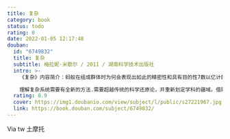 ```yaml
---
title: 复杂
category: book
status: todo
rating: 0
date: 2022-01-05 12:17:48
douban:
  id: "6749832"
  title: 复杂
  subtitle: 梅拉妮·米歇尔 / 2011 / 湖南科学技术出版社
  intro: >-
    《复杂》内容简介：蚂蚁在组成群体时为何会表现出如此的精密性和具有目的性7数以亿计的神经元是如何产生出像意识这样极度复杂的事物7是什么在引导免疫系统、互联网、全球经济和人类基因组等自组织结构7这些都是复杂系统科学尝试回答的迷人而令人费解的问题的一部分。

    理解复杂系统需要有全新的方法.需要超越传统的科学还原论，并重新划定学科的疆域。借助于圣塔菲研究所的工作经历和交叉学科方法，复杂系统的前沿科学家米歇尔以清晰的思路介绍了复杂系统的研究，横跨生物、技术和社会学等领域，并探寻复杂系统的普遍规律，与此同时，她还探讨了复杂性与进化、人工智能、计算、遗传、信息处理等领域的关系。
  rating: 8.9
  cover: https://img1.doubanio.com/view/subject/l/public/s27221967.jpg
  link: https://book.douban.com/subject/6749832/
---
```


Via tw 土摩托